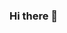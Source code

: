 ### Hi there 👋

<!--
**OAGC2024/OAGC2024** is a ✨ _special_ ✨ repository because its `README.md` (this file) appears on your GitHub profile.

Here are some ideas to get you started:

🔭 Actualmente estoy trabajando en TECNM Instituto Tecnológico de Cerro Azul
- 🌱 Actualmente estoy aprendiendo mucho de Tecnologías de Inteligencia Artificial aplicadas a la Educación 
- 👯 Busco colaborar como investigador en el Instituto Tecnológico de Cerro Azul
- 🤔 Estoy buscando ayuda con El Mejor Software de Diseño Grafico para Entornos Virtuales
- 💬 Pregúntame sobre cualquier tema en lo general y con gusto te responderé 
- 📫 Cómo contactarme: Email: oscargarizurieta@uninnova.mx
- 😄 "Lo que importa no es lo que te ocurre, sino cómo reaccionas ante el hecho"::Epícteto::Miguel001
- ⚡ Dato curioso: ... Consulta el Siguiente Enlase https://martinmontane.github.io/CienciaDeDatosBook/
-->
